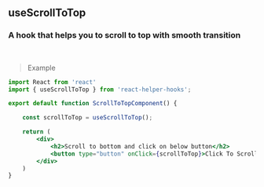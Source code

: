 ## useScrollToTop

### A hook that helps you to scroll to top with smooth transition

<br />

> Example

```jsx
import React from 'react'
import { useScrollToTop } from 'react-helper-hooks';

export default function ScrollToTopComponent() {

    const scrollToTop = useScrollToTop();

    return (
        <div>
            <h2>Scroll to bottom and click on below button</h2>
            <button type="button" onClick={scrollToTop}>Click To Scroll To Top</button>
        </div>
    )
}

```

